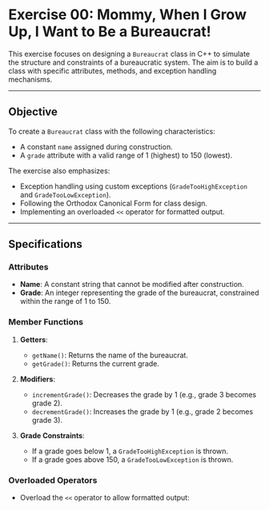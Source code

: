 # Exercise 00: Mommy, When I Grow Up, I Want to Be a Bureaucrat!

This exercise focuses on designing a `Bureaucrat` class in C++ to simulate the structure and constraints of a bureaucratic system. The aim is to build a class with specific attributes, methods, and exception handling mechanisms.

---

## **Objective**

To create a `Bureaucrat` class with the following characteristics:
- A constant `name` assigned during construction.
- A `grade` attribute with a valid range of 1 (highest) to 150 (lowest).

The exercise also emphasizes:
- Exception handling using custom exceptions (`GradeTooHighException` and `GradeTooLowException`).
- Following the Orthodox Canonical Form for class design.
- Implementing an overloaded `<<` operator for formatted output.

---

## **Specifications**

### **Attributes**
- **Name**: A constant string that cannot be modified after construction.
- **Grade**: An integer representing the grade of the bureaucrat, constrained within the range of 1 to 150.

### **Member Functions**
1. **Getters**:
   - `getName()`: Returns the name of the bureaucrat.
   - `getGrade()`: Returns the current grade.

2. **Modifiers**:
   - `incrementGrade()`: Decreases the grade by 1 (e.g., grade 3 becomes grade 2).
   - `decrementGrade()`: Increases the grade by 1 (e.g., grade 2 becomes grade 3).

3. **Grade Constraints**:
   - If a grade goes below 1, a `GradeTooHighException` is thrown.
   - If a grade goes above 150, a `GradeTooLowException` is thrown.

### **Overloaded Operators**
- Overload the `<<` operator to allow formatted output:
